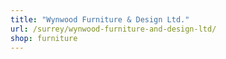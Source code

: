 ```yaml
---
title: "Wynwood Furniture & Design Ltd."
url: /surrey/wynwood-furniture-and-design-ltd/
shop: furniture
---
```

